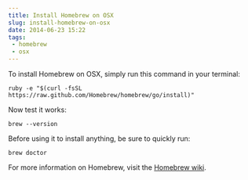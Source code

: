 ---title: Install Homebrew on OSXslug: install-homebrew-on-osxdate: 2014-06-23 15:22tags:  - homebrew - osx---To install Homebrew on OSX, simply run this command in your terminal:

    ruby -e "$(curl -fsSL https://raw.github.com/Homebrew/homebrew/go/install)"

Now test it works: 

    brew --version

Before using it to install anything, be sure to quickly run:
    
    brew doctor

For more information on Homebrew, visit the [Homebrew wiki](https://github.com/Homebrew/homebrew/wiki).